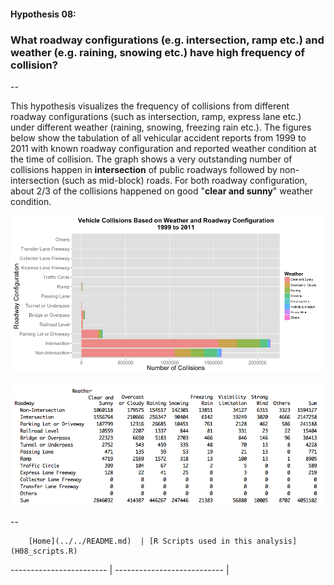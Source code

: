 #### Hypothesis 08:
### What roadway configurations (e.g. intersection, ramp etc.) and weather (e.g. raining, snowing etc.) have high frequency of collision?
--

This hypothesis visualizes the frequency of collisions from different roadway configurations (such as intersection, ramp, express lane etc.) under different weather (raining, snowing, freezing rain etc.). The figures below show the tabulation of all vehicular accident reports from 1999 to 2011 with known roadway configuration and reported weather condition at the time of collision.  The graph shows a very outstanding number of collisions happen in **intersection** of public roadways followed by non-intersection (such as mid-block) roads. For both roadway configuration, about 2/3 of the collisions happened on good "**clear and sunny**" weather condition.


![](H08_GraphA.png)

![](H08_TableA.png)




--
        
        [Home](../../README.md)  | [R Scripts used in this analysis](H08_scripts.R)
------------------------ | ---------------------------
        |
